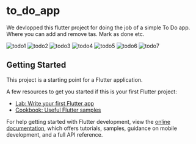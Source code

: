# to_do_app

We devlopped this flutter project for doing the job of a simple To Do app. Where you can add and remove tas. Mark as done etc.

![todo1](https://github.com/Ruhan125/Flutter_To_Do_App/assets/67371356/c56e2423-432c-4347-b45b-eecd472c1622)
![todo2](https://github.com/Ruhan125/Flutter_To_Do_App/assets/67371356/e619f3af-4224-4edd-8862-2f43ee2952f3)
![todo3](https://github.com/Ruhan125/Flutter_To_Do_App/assets/67371356/dcf8eeff-86c7-4dff-936f-5768b0569585)
![todo4](https://github.com/Ruhan125/Flutter_To_Do_App/assets/67371356/5d5e7dd8-6c9a-47f6-8fd7-474a25c827f9)
![todo5](https://github.com/Ruhan125/Flutter_To_Do_App/assets/67371356/1db9c387-df9f-4403-b3da-0571fd810b78)
![todo6](https://github.com/Ruhan125/Flutter_To_Do_App/assets/67371356/0ecc7d4e-5875-4b9d-ae76-0a9c0771792c)
![todo7](https://github.com/Ruhan125/Flutter_To_Do_App/assets/67371356/4ccbfd51-c7f4-4914-a66b-77bf33a11039)

## Getting Started

This project is a starting point for a Flutter application.

A few resources to get you started if this is your first Flutter project:

- [Lab: Write your first Flutter app](https://docs.flutter.dev/get-started/codelab)
- [Cookbook: Useful Flutter samples](https://docs.flutter.dev/cookbook)

For help getting started with Flutter development, view the
[online documentation](https://docs.flutter.dev/), which offers tutorials,
samples, guidance on mobile development, and a full API reference.
